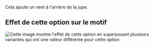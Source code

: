 Cela ajoute un vent à l'arrière de la jupe.

## Effet de cette option sur le motif

![Cette image montre l'effet de cette option en superposant plusieurs variantes qui ont une valeur différente pour cette option](penelope\_backvent\_sample.svg "Effet de cette option sur le motif")
